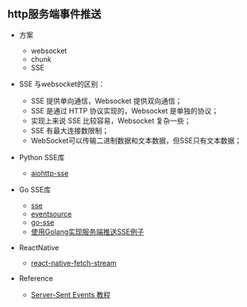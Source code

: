 ## http服务端事件推送

* 方案
    - websocket
    - chunk
    - SSE

* SSE 与websocket的区别：
    - SSE 提供单向通信，Websocket 提供双向通信；
    - SSE 是通过 HTTP 协议实现的，Websocket 是单独的协议；
    - 实现上来说 SSE 比较容易，Websocket 复杂一些；
    - SSE 有最大连接数限制；
    - WebSocket可以传输二进制数据和文本数据，但SSE只有文本数据；

* Python SSE库
    - [aiohttp-sse](https://github.com/aio-libs/aiohttp-sse)

* Go SSE库
    - [sse](https://github.com/r3labs/sse)
    - [eventsource](https://github.com/antage/eventsource)
    - [go-sse](https://github.com/alexandrevicenzi/go-sse)
    - [使用Golang实现服务端推送SSE例子](https://github.com/JasonkayZK/go-learn/tree/sse)

* ReactNative
    - [react-native-fetch-stream](https://github.com/react-native-community/fetch)

* Reference
    - [Server-Sent Events 教程](https://www.ruanyifeng.com/blog/2017/05/server-sent_events.html)
